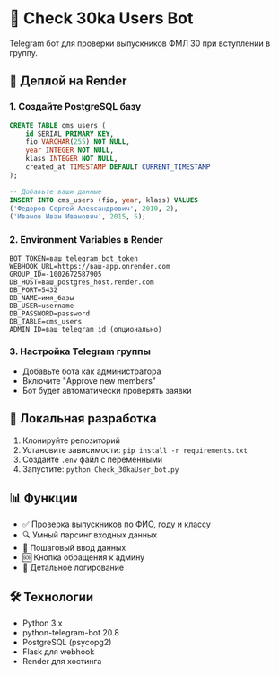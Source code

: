 # 🤖 Check 30ka Users Bot

Telegram бот для проверки выпускников ФМЛ 30 при вступлении в группу.

## 🚀 Деплой на Render

### 1. Создайте PostgreSQL базу
```sql
CREATE TABLE cms_users (
    id SERIAL PRIMARY KEY,
    fio VARCHAR(255) NOT NULL,
    year INTEGER NOT NULL,
    klass INTEGER NOT NULL,
    created_at TIMESTAMP DEFAULT CURRENT_TIMESTAMP
);

-- Добавьте ваши данные
INSERT INTO cms_users (fio, year, klass) VALUES 
('Федоров Сергей Александрович', 2010, 2),
('Иванов Иван Иванович', 2015, 5);
```

### 2. Environment Variables в Render
```
BOT_TOKEN=ваш_telegram_bot_token
WEBHOOK_URL=https://ваш-app.onrender.com
GROUP_ID=-1002672587905
DB_HOST=ваш_postgres_host.render.com
DB_PORT=5432
DB_NAME=имя_базы
DB_USER=username
DB_PASSWORD=password
DB_TABLE=cms_users
ADMIN_ID=ваш_telegram_id (опционально)
```

### 3. Настройка Telegram группы
- Добавьте бота как администратора
- Включите "Approve new members" 
- Бот будет автоматически проверять заявки

## 🔧 Локальная разработка

1. Клонируйте репозиторий
2. Установите зависимости: `pip install -r requirements.txt`
3. Создайте `.env` файл с переменными
4. Запустите: `python Check_30kaUser_bot.py`

## 📊 Функции

- ✅ Проверка выпускников по ФИО, году и классу
- 🔍 Умный парсинг входных данных
- 👥 Пошаговый ввод данных
- 🆘 Кнопка обращения к админу
- 📝 Детальное логирование

## 🛠 Технологии

- Python 3.x
- python-telegram-bot 20.8
- PostgreSQL (psycopg2)
- Flask для webhook
- Render для хостинга